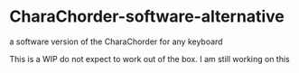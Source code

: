 # CharaChorder-software-alternative
 a software version of the CharaChorder for any keyboard



This is a WIP do not expect to work out of the box.
I am still working on this